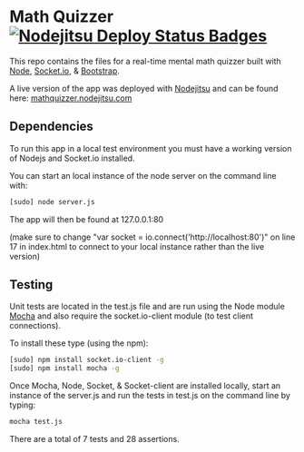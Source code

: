 Math Quizzer  [![Nodejitsu Deploy Status Badges](https://webhooks.nodejitsu.com/joediv31/math-quizzer.png)](https://webops.nodejitsu.com#joediv31/webhooks) 
====

This repo contains the files for a real-time mental math quizzer built with [Node](http://nodejs.org/), [Socket.io](http://socket.io/), & [Bootstrap](http://twitter.github.io/bootstrap/).

A live version of the app was deployed with [Nodejitsu](https://www.nodejitsu.com/) and can be found here: [mathquizzer.nodejitsu.com](http://mathquizzer.nodejitsu.com)

Dependencies
----

To run this app in a local test environment you must have a working version of Nodejs and Socket.io installed.

You can start an local instance of the node server on the command line with: 

```bash
[sudo] node server.js
```

The app will then be found at 127.0.0.1:80

(make sure to change "var socket = io.connect('http://localhost:80')" on line 17 in index.html to connect to your local instance rather than the live version) 

Testing
----

Unit tests are located in the test.js file and are run using the Node module [Mocha](http://mochajs.org/) and also require the socket.io-client module (to test client connections).

To install these type (using the npm):

```bash
[sudo] npm install socket.io-client -g
[sudo] npm install mocha -g 
``` 

Once Mocha, Node, Socket, & Socket-client are installed locally, start an instance of the server.js and run the tests in test.js on the command line by typing:

```bash
mocha test.js
```

There are a total of 7 tests and 28 assertions.


